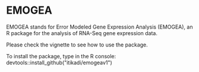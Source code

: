 # EMOGEA

EMOGEA stands for Error Modeled Gene Expression Analysis (EMOGEA), an R package for the analysis of RNA-Seq gene expression data.

Please check the vignette to see how to use the package.

To install the package, type in the R console: devtools::install_github("itikadi/emogeav1")
